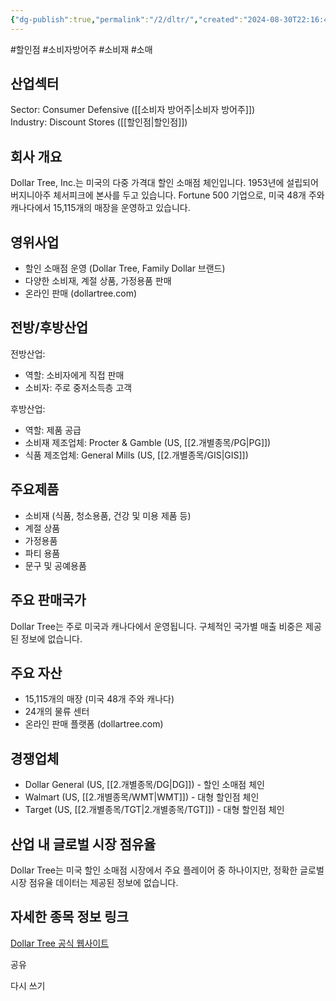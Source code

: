 ```yaml
---
{"dg-publish":true,"permalink":"/2/dltr/","created":"2024-08-30T22:16:46.961+09:00","updated":"2025-07-29T21:37:04.581+09:00"}
---
```


#할인점 #소비자방어주 #소비재 #소매

## 산업섹터

Sector: Consumer Defensive ([[소비자 방어주\|소비자 방어주]])  
Industry: Discount Stores ([[할인점\|할인점]])

## 회사 개요

Dollar Tree, Inc.는 미국의 다중 가격대 할인 소매점 체인입니다. 1953년에 설립되어 버지니아주 체서피크에 본사를 두고 있습니다. Fortune 500 기업으로, 미국 48개 주와 캐나다에서 15,115개의 매장을 운영하고 있습니다.

## 영위사업

- 할인 소매점 운영 (Dollar Tree, Family Dollar 브랜드)
- 다양한 소비재, 계절 상품, 가정용품 판매
- 온라인 판매 (dollartree.com)

## 전방/후방산업

전방산업:

- 역할: 소비자에게 직접 판매
- 소비자: 주로 중저소득층 고객

후방산업:

- 역할: 제품 공급
- 소비재 제조업체: Procter & Gamble (US, [[2.개별종목/PG\|PG]])
- 식품 제조업체: General Mills (US, [[2.개별종목/GIS\|GIS]])

## 주요제품

- 소비재 (식품, 청소용품, 건강 및 미용 제품 등)
- 계절 상품
- 가정용품
- 파티 용품
- 문구 및 공예용품

## 주요 판매국가

Dollar Tree는 주로 미국과 캐나다에서 운영됩니다. 구체적인 국가별 매출 비중은 제공된 정보에 없습니다.

## 주요 자산

- 15,115개의 매장 (미국 48개 주와 캐나다)
- 24개의 물류 센터
- 온라인 판매 플랫폼 (dollartree.com)

## 경쟁업체

- Dollar General (US, [[2.개별종목/DG\|DG]]) - 할인 소매점 체인
- Walmart (US, [[2.개별종목/WMT\|WMT]]) - 대형 할인점 체인
- Target (US, [[2.개별종목/TGT\|2.개별종목/TGT]]) - 대형 할인점 체인

## 산업 내 글로벌 시장 점유율

Dollar Tree는 미국 할인 소매점 시장에서 주요 플레이어 중 하나이지만, 정확한 글로벌 시장 점유율 데이터는 제공된 정보에 없습니다.

## 자세한 종목 정보 링크

[Dollar Tree 공식 웹사이트](https://corporate.dollartree.com/)

공유

다시 쓰기